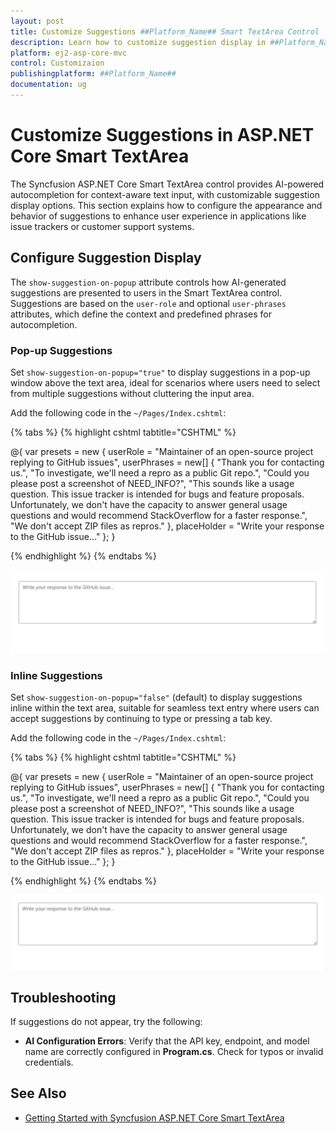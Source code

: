 ```yaml
---
layout: post
title: Customize Suggestions ##Platform_Name## Smart TextArea Control | Syncfusion
description: Learn how to customize suggestion display in ##Platform_Name## Smart TextArea of Syncfusion Essential JS 2 and more details.
platform: ej2-asp-core-mvc
control: Customizaion
publishingplatform: ##Platform_Name##
documentation: ug
---
```


# Customize Suggestions in ASP.NET Core Smart TextArea

The Syncfusion ASP.NET Core Smart TextArea control provides AI-powered autocompletion for context-aware text input, with customizable suggestion display options. This section explains how to configure the appearance and behavior of suggestions to enhance user experience in applications like issue trackers or customer support systems.

## Configure Suggestion Display

The `show-suggestion-on-popup` attribute controls how AI-generated suggestions are presented to users in the Smart TextArea control. Suggestions are based on the `user-role` and optional `user-phrases` attributes, which define the context and predefined phrases for autocompletion.

### Pop-up Suggestions

Set `show-suggestion-on-popup="true"` to display suggestions in a pop-up window above the text area, ideal for scenarios where users need to select from multiple suggestions without cluttering the input area.

Add the following code in the `~/Pages/Index.cshtml`:

{% tabs %}
{% highlight cshtml tabtitle="CSHTML" %}

@{
    var presets = new { 
        userRole = "Maintainer of an open-source project replying to GitHub issues",
        userPhrases = new[] { "Thank you for contacting us.", "To investigate, we'll need a repro as a public Git repo.", "Could you please post a screenshot of NEED_INFO?", "This sounds like a usage question. This issue tracker is intended for bugs and feature proposals. Unfortunately, we don't have the capacity to answer general usage questions and would recommend StackOverflow for a faster response.", "We don't accept ZIP files as repros." }, 
        placeHolder = "Write your response to the GitHub issue..." };
}

<ejs-smarttextarea id="smartTextarea" user-role="@presets.userRole" user-phrases="@presets.userPhrases" width="75%" placeholder="@presets.placeHolder" floatLabelType="Auto" rows="5" show-suggestion-on-popup="true"></ejs-smarttextarea>

{% endhighlight %}
{% endtabs %}

![ASP.NET Core Smart TextArea Control Suggestion on popup](../images/SmartTextArea-Popup.gif)

### Inline Suggestions

Set `show-suggestion-on-popup="false"` (default) to display suggestions inline within the text area, suitable for seamless text entry where users can accept suggestions by continuing to type or pressing a tab key.

Add the following code in the `~/Pages/Index.cshtml`:

{% tabs %}
{% highlight cshtml tabtitle="CSHTML" %}

@{
    var presets = new { 
        userRole = "Maintainer of an open-source project replying to GitHub issues",
        userPhrases = new[] { "Thank you for contacting us.", "To investigate, we'll need a repro as a public Git repo.", "Could you please post a screenshot of NEED_INFO?", "This sounds like a usage question. This issue tracker is intended for bugs and feature proposals. Unfortunately, we don't have the capacity to answer general usage questions and would recommend StackOverflow for a faster response.", "We don't accept ZIP files as repros." }, 
        placeHolder = "Write your response to the GitHub issue..." };
}

<ejs-smarttextarea id="smartTextarea" user-role="@presets.userRole" user-phrases="@presets.userPhrases" width="75%" placeholder="@presets.placeHolder" floatLabelType="Auto" rows="5" show-suggestion-on-popup="false"></ejs-smarttextarea>

{% endhighlight %}
{% endtabs %}

![ASP.NET Core Smart TextArea Control Suggestion on inline](../images/SmartTextArea-Inline.gif)

## Troubleshooting

If suggestions do not appear, try the following:
- **AI Configuration Errors**: Verify that the API key, endpoint, and model name are correctly configured in **Program.cs**. Check for typos or invalid credentials.

## See Also

- [Getting Started with Syncfusion ASP.NET Core Smart TextArea](https://ej2.syncfusion.com/aspnetcore/documentation/smart-textarea/getting-started)